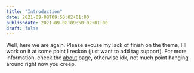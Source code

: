 ```yaml
---
title: "Introduction"
date: 2021-09-08T09:50:02+01:00
publishdate: 2021-09-08T09:50:02+01:00
draft: false
---
```

Well, here we are again. Please excuse my lack of finish on the theme, I'll work on it at some point I reckon (just want to add tag support). For more information, check the <a href="/about">about</a> page, otherwise idk, not much point hanging around right now you creep.
